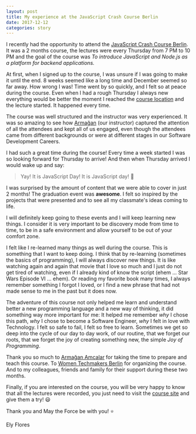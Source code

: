```yaml
---
layout: post
title: My experience at the JavaScript Crash Course Berlin
date: 2017-12-12
categories: story
---
```


I recently had the opportunity to attend the [JavaScript Crash Course Berlin](http://wtmberlin.com/javascript-crash-course/).
It was a 2 months course, the lectures were every Thursday from 7 PM to 10 PM and the goal of the course was 
 _To introduce JavaScript and Node.js as a platform for backend applications._ 

At first, when I signed up to the course, I was unsure if I was going to make it until the end. 8 weeks seemed like a 
long time and December seemed so far away. How wrong I was! Time went by so quickly, and I felt so at peace during the
course. Even when I had a rough Thursday I always new everything would be better the moment I reached the 
[course location](https://king.com/de) and the lecture started. It happened every time. 

The course was well structured and the instructor was very experienced. It was so amazing to see how 
[Armağan](https://arm.ag/) (our instructor) captured the attention of all the attendees and kept all of us engaged, 
even though the attendees came from different backgrounds or were at different stages in our Software Development
Careers.


I had such a great time during the course! Every time a week started I was so looking forward for Thursday to arrive! 
And then when Thursday arrived I would wake up and say: 
> Yay! It is JavaScript Day! It is JavaScript day! :dancer:


I was surprised by the amount of content that we were able to cover in just 2 months! The graduation event was
**awesome**. I felt so inspired by the projects that were presented and to see all my classmate's ideas coming to life.

I will definitely keep going to these events and I will keep learning new things. I consider it is very important to 
be discovery mode from time to time, to be in a safe environment and allow yourself to be out of your
comfort zone. 

I felt like I re-learned many things as well during the course. This is something that I want to keep doing. 
I think that by re-learning (sometimes the basics of programming), I will always discover new things. It is like watching 
again and again that movie that I love so much and I just do not get tired of watching, even if I already kind of
know the script (ehem ... Star Wars Episode VI ... ehem). Or reading my favorite book many times, I always remember 
something I forgot I loved, or I find a new phrase that had not made sense to me in the past but it does now.

The adventure of this course not only helped me learn and understand better a new programming language and a new way of
thinking, it did something way more important for me: It helped me remember _why_ I chose this path, _why_ I chose to
become a Software Engineer, _why_ I felt in love with Technology. I felt so safe to fail, I felt so free to learn.
Sometimes we get so deep into the cycle of our day to day work, of our routine, that we forget our roots, that we
forget the joy of creating something new, the simple _Joy of Programming_. 

Thank you so much to [Armağan Amcalar](https://arm.ag/) for taking the time to prepare and teach this course. 
To [Women Techmakers Berlin](http://wtmberlin.com/) for organizing the course. And to my colleagues, friends and family
for their support during these two months.

Finally, if you are interested on the course, you will be very happy to know that all the lectures were recorded, 
you just need to visit the [course site](http://wtmberlin.com/javascript-crash-course/) and give them a try! :smiley:

Thank you and May the Force be with you! :star:

Ely Flores

